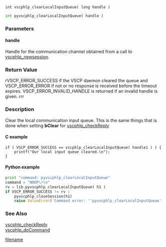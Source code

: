 

```clike
int vscphlp_clearLocalInputQueue( long handle )
```

```python
int pyvscphlp_clearLocalInputQueue( handle )
```

### Parameters

#### handle
Handle for the communication channel obtained from a call to [vscphlp_newsession](vscphlp_newsession.md).

### Return Value
rVSCP_ERROR_SUCCESS if the VSCP daemon cleared the queue and VSCP_ERROR_ERROR if not or no response is received before the timeout expires. VSCP_ERROR_INVALID_HANDLE is returned if an invalid handle is given. rrr

### Description
Clear the local communication input queue. This is the same things that is done when setting **bClear** for [vscphlp_checkReply](vscphlp_checkreply)

#### C example

```clike
if ( VSCP_ERROR_SUCCESS == vscphlp_clearLocalInputQueue( handle1 ) ) {
    printf("Our local input queue cleared.\n");   
}
```

#### Python example

```python
print "command: pyvscphlp_clearLocalInputQueue"
command = "NOOP\r\n"
rv = lib.pyvscphlp_clearLocalInputQueue( h1 )
if VSCP_ERROR_SUCCESS != rv :
    pyvscphlp_closeSession(h1)
    raise ValueError('Command error: ''pyvscphlp_clearLocalInputQueue''  Error code=%d' % rv )
```

### See Also
[vscphlp_checkReply](vscphlp_checkreply)  
[vscphlp_doCommand](vscphlp_docommand.md)



[filename](./bottom_copyright.md ':include')